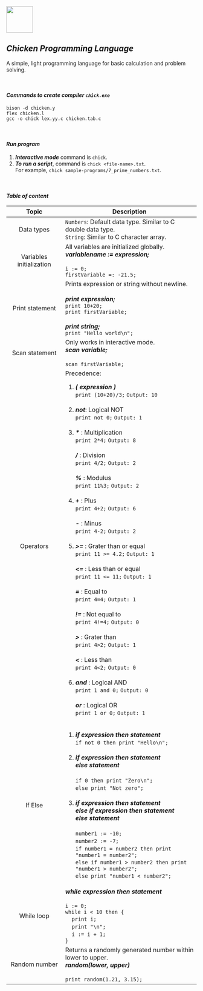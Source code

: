 <img src="https://user-images.githubusercontent.com/52249052/117655651-2d2e3080-b1b9-11eb-803f-f1210c0131e6.png" width=70 />

## *Chicken Programming Language*
A simple, light programming language for basic calculation and problem solving.

<br/>

#### *Commands to create compiler `chick.exe`*
```
bison -d chicken.y
flex chicken.l
gcc -o chick lex.yy.c chicken.tab.c
```
<br/>

#### *Run program*
1. ***Interactive mode*** command is `chick`.
2. ***To run a script***, command is `chick <file-name>.txt`.<br/>For example, `chick sample-programs/7_prime_numbers.txt`.

<br/>

#### *Table of content*
| Topic | Description |
| :---: | --- |
| Data types | `Numbers`: Default data type. Similar to C double data type.<br/>`String`: Similar to C character array. |
| Variables initialization | All variables are initialized globally.<br/>***variablename := expression;***<br/><br/>`i := 0;`<br/>`firstVariable =: -21.5;` |
| Print statement | Prints expression or string without newline.<br/><br/>***print expression;***<br/>`print 10+20;`<br/>`print firstVariable;`<br/><br/>***print string;***<br/>`print "Hello world\n";` |
| Scan statement | Only works in interactive mode.<br/>***scan variable;***<br/><br/>`scan firstVariable;` |
| Operators | Precedence:<br/><ol><li>***( expression )***<br>`print (10+20)/3;` `Output: 10`</li><br/><li>***not***: Logical NOT<br>`print not 0;` `Output: 1`</li><br/><li>***\**** : Multiplication<br/>`print 2*4;` `Output: 8`<br/><br/>***/*** : Division<br/>`print 4/2;` `Output: 2`<br/><br/>***%*** : Modulus<br/>`print 11%3;` `Output: 2`</li><br/><li>***+*** : Plus<br/>`print 4+2;` `Output: 6`<br/><br/>***-*** : Minus<br/>`print 4-2;` `Output: 2`</li><br/><li>***>=*** : Grater than or equal<br/>`print 11 >= 4.2;` `Output: 1`<br/><br/>***<=*** : Less than or equal<br/>`print 11 <= 11;` `Output: 1`<br/><br/>***=*** : Equal to<br/>`print 4=4;` `Output: 1`<br/><br/>***!=*** : Not equal to<br/>`print 4!=4;` `Output: 0`<br/><br/>***>*** : Grater than<br/>`print 4>2;` `Output: 1`<br/><br/>***<*** : Less than<br/>`print 4<2;` `Output: 0`</li><br/><li>***and*** : Logical AND<br/>`print 1 and 0;` `Output: 0`<br/><br/>***or*** : Logical OR<br/>`print 1 or 0;` `Output: 1`</li></ol> |
| If Else | <ol><li>***if expression then statement***<br/>`if not 0 then print "Hello\n";`</li><br/><li>***if expression then statement***<br/>***else statement***<br/><br/>`if 0 then print "Zero\n";`<br/>`else print "Not zero";`</li><br/><li>***if expression then statement***<br/>***else if expression then statement***<br/>***else statement***<br/><br/>`number1 := -10;`<br/>`number2 := -7;`<br/>`if number1 = number2 then print "number1 = number2";`<br/>`else if number1 > number2 then print "number1 > number2";`<br/>`else print "number1 < number2";`<br/></li></ol> |
| While loop | ***while expression then statement***<br/><br/>`i := 0;`<br/>`while i < 10 then {`<br/>&nbsp;&nbsp;&nbsp;&nbsp;`print i;`<br/>&nbsp;&nbsp;&nbsp;&nbsp;`print "\n";`<br/>&nbsp;&nbsp;&nbsp;&nbsp;`i := i + 1;`<br/>`}` |
| Random number | Returns a randomly generated number within lower to upper.<br/>***random(lower, upper)***<br/><br/>`print random(1.21, 3.15);` |
